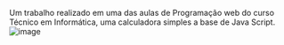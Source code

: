 Um trabalho realizado em uma das aulas de Programação web do curso Técnico em Informática, uma calculadora simples a base de Java Script.
![image](https://github.com/AnaRichely/Calculadora/assets/152003263/e91dcba0-0be5-404d-8869-dd3bafb9e39a)

